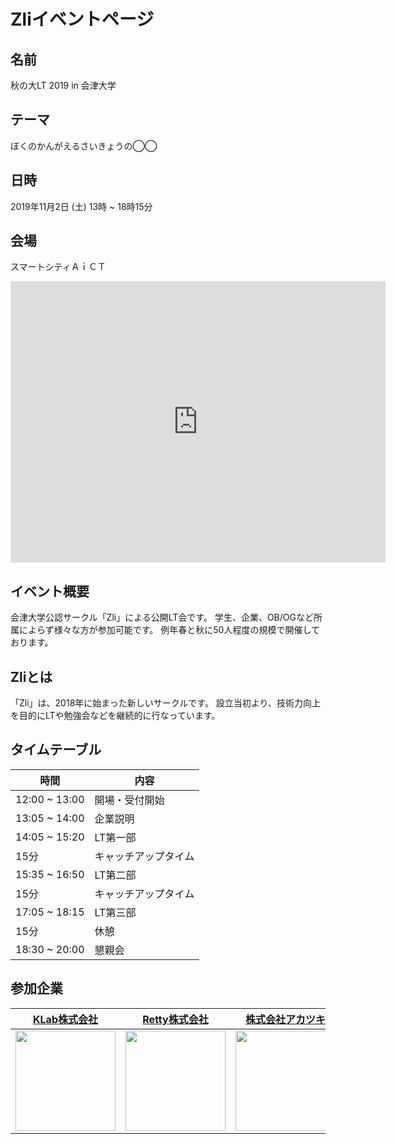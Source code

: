 # Zliイベントページ

## 名前
秋の大LT 2019 in 会津大学

## テーマ
ぼくのかんがえるさいきょうの◯◯

## 日時
2019年11月2日 (土) 13時 ~ 18時15分

## 会場
スマートシティＡｉＣＴ
<iframe src="https://www.google.com/maps/embed?pb=!1m28!1m12!1m3!1d12661.323172984734!2d139.92122353459382!3d37.50011555052219!2m3!1f0!2f0!3f0!3m2!1i1024!2i768!4f13.1!4m13!3e2!4m5!1s0x5ff5534dc30fef17%3A0xac9765617b30fd16!2z5Lya5rSl6Iul5p2-6aeF44CB44CSOTY1LTAwNDEg56aP5bO255yM5Lya5rSl6Iul5p2-5biC6aeF5YmN55S677yR4oiS77yR!3m2!1d37.507865699999996!2d139.9303261!4m5!1s0x5ff554a205678837%3A0xb044f563bcb7206f!2z56aP5bO255yM5Lya5rSl6Iul5p2-5biC5p2x5qCE55S677yRIOOCueODnuODvOODiOOCt-ODhuOCo--8oe-9ie-8o--8tA!3m2!1d37.492332!2d139.9305649!5e0!3m2!1sja!2sjp!4v1571984159232!5m2!1sja!2sjp" width="600" height="450" frameborder="0" style="border:0;" allowfullscreen=""></iframe>

## イベント概要
会津大学公認サークル「Zli」による公開LT会です。
学生、企業、OB/OGなど所属によらず様々な方が参加可能です。
例年春と秋に50人程度の規模で開催しております。

## Zliとは
「Zli」は、2018年に始まった新しいサークルです。
設立当初より、技術力向上を目的にLTや勉強会などを継続的に行なっています。


## タイムテーブル

|時間|内容|
|---|---|
|12:00 ~ 13:00 | 開場・受付開始 |
|13:05 ~ 14:00 | 企業説明|
|14:05 ~ 15:20 | LT第一部|
|15分 |キャッチアップタイム|
|15:35 ~ 16:50 | LT第二部 |
|15分 | キャッチアップタイム |
|17:05 ~ 18:15 | LT第三部 |
|15分 | 休憩 |
|18:30 ~ 20:00 | 懇親会 |

## 参加企業

<table>
  <thead>
    <tr>
      <th align="center"><a href="https://www.klab.com/jp/">KLab株式会社</a></th>
      <th align="center"><a href="https://corp.retty.me/">Retty株式会社</a></th>
      <th align="center"><a href="https://aktsk.jp/">株式会社アカツキ</a></th>
      <th align="center"><a href="https://dmm-corp.com/">合同会社 DMM.com</a></th>
    </tr>
  </thead>
  <tbody>
    <tr>
      <td align="center"> <img src="https://i.imgur.com/Fu1oEN4.jpg" width="160px"> </tb>
      <td align="center"> <img src="https://i.imgur.com/0dG7Mog.png" width="160px"> </tb>
      <td align="center"> <img src="https://i.imgur.com/739qi44.png" width="160px"> </tb>
      <td align="center"> <img src="https://i.imgur.com/ujAoQUq.png" width="160px"> </tb>
    </tr>
  </tbody>
</table>


